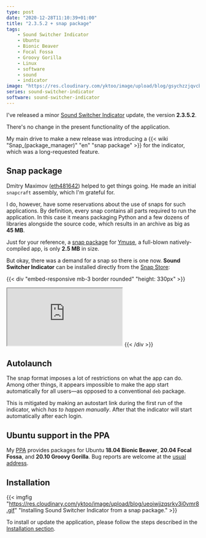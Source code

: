 ```yaml
---
type: post
date: "2020-12-28T11:10:39+01:00"
title: "2.3.5.2 + snap package"
tags:
    - Sound Switcher Indicator
    - Ubuntu
    - Bionic Beaver
    - Focal Fossa
    - Groovy Gorilla
    - Linux
    - software
    - sound
    - indicator
image: "https://res.cloudinary.com/yktoo/image/upload/blog/gsychzzjqvcbxytpn9ff.png"
series: sound-switcher-indicator
software: sound-switcher-indicator
---
```


I've released a minor [Sound Switcher Indicator](/software/sound-switcher-indicator) update, the version **2.3.5.2**.

<!--more-->

There's no change in the present functionality of the application.

My main drive to make a new release was introducing a {{< wiki "Snap_(package_manager)" "en" "snap package" >}} for the indicator, which was a long-requested feature.

## Snap package

Dmitry Maximov ([eth481642](https://github.com/eth481642)) helped to get things going. He made an initial `snapcraft` assembly, which I'm grateful for.

I do, however, have some reservations about the use of snaps for such applications. By definition, every snap contains all parts required to run the application. In this case it means packaging Python and a few dozens of libraries alongside the source code, which results in an archive as big as **45 MB**.

Just for your reference, a [snap package](https://snapcraft.io/ymuse) for [Ymuse](/software/ymuse), a full-blown natively-compiled app, is only **2.5 MB** in size.

But okay, there was a demand for a snap so there is one now. **Sound Switcher Indicator** can be installed directly from the [Snap Store](https://snapcraft.io/indicator-sound-switcher):

{{< div "embed-responsive mb-3 border rounded" "height: 330px" >}}
<iframe src="https://snapcraft.io/indicator-sound-switcher/embedded?button=black&summary=true"></iframe>
{{< /div >}}

## Autolaunch

The snap format imposes a lot of restrictions on what the app can do. Among other things, it appears impossible to make the app start automatically for all users—as opposed to a conventional `deb` package.

This is mitigated by making an autostart link during the first run of the indicator, which *has to happen manually*. After that the indicator will start automatically after each login.

## Ubuntu support in the PPA

My [PPA](https://launchpad.net/~yktooo/+archive/ubuntu/ppa) provides packages for Ubuntu **18.04 Bionic Beaver**, **20.04 Focal Fossa**, and **20.10 Groovy Gorilla**. Bug reports are welcome at the [usual address](https://github.com/yktoo/indicator-sound-switcher/issues/).

## Installation

{{< imgfig "https://res.cloudinary.com/yktoo/image/upload/blog/ueoiwjjzqsrkv3i0vmr8.gif" "Installing Sound Switcher Indicator from a snap package." >}}

To install or update the application, please follow the steps described in the [Installation section](/software/sound-switcher-indicator#installation).
